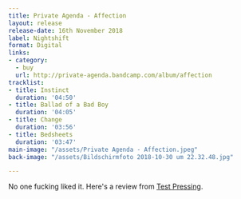 ```yaml
---
title: Private Agenda - Affection
layout: release
release-date: 16th November 2018
label: Nightshift
format: Digital
links:
- category:
  - buy
  url: http://private-agenda.bandcamp.com/album/affection
tracklist:
- title: Instinct
  duration: '04:50'
- title: Ballad of a Bad Boy
  duration: '04:05'
- title: Change
  duration: '03:56'
- title: Bedsheets
  duration: '03:47'
main-image: "/assets/Private Agenda - Affection.jpeg"
back-image: "/assets/Bildschirmfoto 2018-10-30 um 22.32.48.jpg"

---
```

No one fucking liked it. Here's a review from [Test Pressing](http://testpressing.org/).